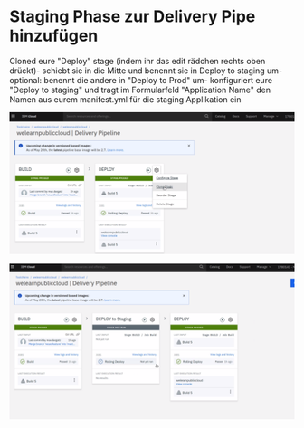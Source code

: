 # Staging Phase zur Delivery Pipe hinzufügen

Cloned eure "Deploy" stage \(indem ihr das edit rädchen rechts oben drückt\)- schiebt sie in die Mitte und benennt sie in Deploy to staging um- optional: benennt die andere in "Deploy to Prod" um- konfiguriert eure "Deploy to staging" und tragt im Formularfeld "Application Name" den Namen aus eurem manifest.yml für die staging Applikation ein

![](../../.gitbook/assets/image%20%2844%29.png)

![](../../.gitbook/assets/image%20%2826%29.png)

